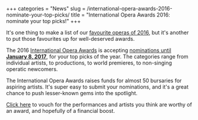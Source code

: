 +++
categories = "News"
slug = /international-opera-awards-2016-nominate-your-top-picks/
title = "International Opera Awards 2016: nominate your top picks!"
+++

It's one thing to make a list of our [favourite operas of 2016](/roundup2016-greg-jennas-top-10/), but it's another to put those favourites up for well-deserved awards.

The 2016 [International Opera Awards](http://www.operaawards.org/about/) is accepting [nominations until **January 8, 2017**](
http://www.operaawards.org/nominate/), for your top picks of the year. The categories range from individual artists, to productions, to world premieres, to non-singing operatic newcomers. 

The International Opera Awards raises funds for almost 50 bursaries for aspiring artists. It's super easy to submit your nominations, and it's a great chance to push lesser-known gems into the spotlight. 

[Click here](http://www.operaawards.org/nominate/) to vouch for the performances and artists you think are worthy of an award, and hopefully of a financial boost.
